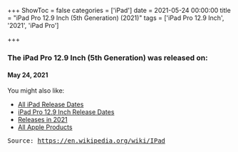 +++
ShowToc = false
categories = ['iPad']
date = 2021-05-24 00:00:00
title = "iPad Pro 12.9 Inch (5th Generation) (2021)"
tags = ['iPad Pro 12.9 Inch', '2021', 'iPad Pro']

+++

### The iPad Pro 12.9 Inch (5th Generation) was released on: 
#### May 24, 2021


<!--more-->


    
You might also like:

- [All iPad Release Dates](https://AppleReleaseDate.com/categories/ipad/)
- [iPad Pro 12.9 Inch Release Dates](https://AppleReleaseDate.com/tags/ipad-pro-12.9-inch/)
- [Releases in 2021](https://AppleReleaseDate.com/tags/2021/)
- [All Apple Products](https://AppleReleaseDate.com/categories/)



<kbd> Source: https://en.wikipedia.org/wiki/IPad</kbd>

